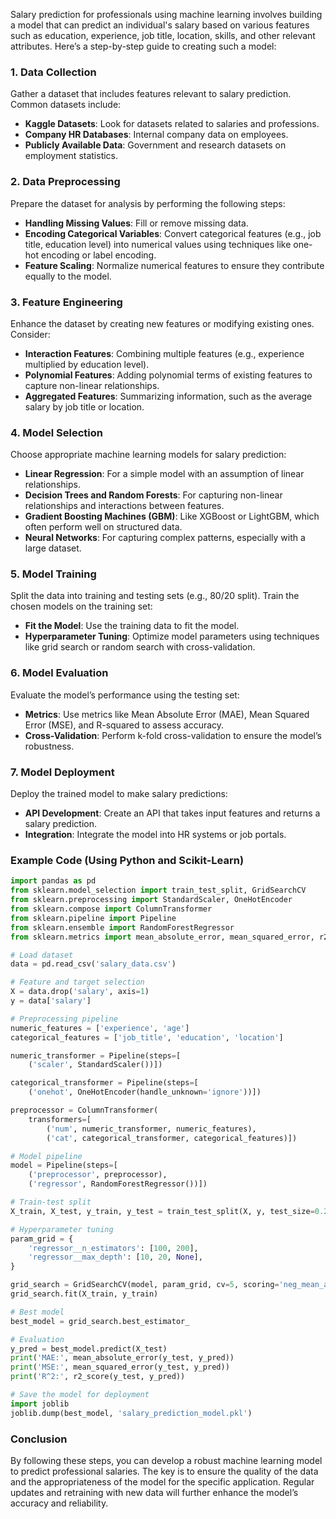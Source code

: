 Salary prediction for professionals using machine learning involves building a model that can predict an individual's salary based on various features such as education, experience, job title, location, skills, and other relevant attributes. Here’s a step-by-step guide to creating such a model:

### 1. **Data Collection**
Gather a dataset that includes features relevant to salary prediction. Common datasets include:
- **Kaggle Datasets**: Look for datasets related to salaries and professions.
- **Company HR Databases**: Internal company data on employees.
- **Publicly Available Data**: Government and research datasets on employment statistics.

### 2. **Data Preprocessing**
Prepare the dataset for analysis by performing the following steps:
- **Handling Missing Values**: Fill or remove missing data.
- **Encoding Categorical Variables**: Convert categorical features (e.g., job title, education level) into numerical values using techniques like one-hot encoding or label encoding.
- **Feature Scaling**: Normalize numerical features to ensure they contribute equally to the model.

### 3. **Feature Engineering**
Enhance the dataset by creating new features or modifying existing ones. Consider:
- **Interaction Features**: Combining multiple features (e.g., experience multiplied by education level).
- **Polynomial Features**: Adding polynomial terms of existing features to capture non-linear relationships.
- **Aggregated Features**: Summarizing information, such as the average salary by job title or location.

### 4. **Model Selection**
Choose appropriate machine learning models for salary prediction:
- **Linear Regression**: For a simple model with an assumption of linear relationships.
- **Decision Trees and Random Forests**: For capturing non-linear relationships and interactions between features.
- **Gradient Boosting Machines (GBM)**: Like XGBoost or LightGBM, which often perform well on structured data.
- **Neural Networks**: For capturing complex patterns, especially with a large dataset.

### 5. **Model Training**
Split the data into training and testing sets (e.g., 80/20 split). Train the chosen models on the training set:
- **Fit the Model**: Use the training data to fit the model.
- **Hyperparameter Tuning**: Optimize model parameters using techniques like grid search or random search with cross-validation.

### 6. **Model Evaluation**
Evaluate the model’s performance using the testing set:
- **Metrics**: Use metrics like Mean Absolute Error (MAE), Mean Squared Error (MSE), and R-squared to assess accuracy.
- **Cross-Validation**: Perform k-fold cross-validation to ensure the model’s robustness.

### 7. **Model Deployment**
Deploy the trained model to make salary predictions:
- **API Development**: Create an API that takes input features and returns a salary prediction.
- **Integration**: Integrate the model into HR systems or job portals.

### Example Code (Using Python and Scikit-Learn)

```python
import pandas as pd
from sklearn.model_selection import train_test_split, GridSearchCV
from sklearn.preprocessing import StandardScaler, OneHotEncoder
from sklearn.compose import ColumnTransformer
from sklearn.pipeline import Pipeline
from sklearn.ensemble import RandomForestRegressor
from sklearn.metrics import mean_absolute_error, mean_squared_error, r2_score

# Load dataset
data = pd.read_csv('salary_data.csv')

# Feature and target selection
X = data.drop('salary', axis=1)
y = data['salary']

# Preprocessing pipeline
numeric_features = ['experience', 'age']
categorical_features = ['job_title', 'education', 'location']

numeric_transformer = Pipeline(steps=[
    ('scaler', StandardScaler())])

categorical_transformer = Pipeline(steps=[
    ('onehot', OneHotEncoder(handle_unknown='ignore'))])

preprocessor = ColumnTransformer(
    transformers=[
        ('num', numeric_transformer, numeric_features),
        ('cat', categorical_transformer, categorical_features)])

# Model pipeline
model = Pipeline(steps=[
    ('preprocessor', preprocessor),
    ('regressor', RandomForestRegressor())])

# Train-test split
X_train, X_test, y_train, y_test = train_test_split(X, y, test_size=0.2, random_state=42)

# Hyperparameter tuning
param_grid = {
    'regressor__n_estimators': [100, 200],
    'regressor__max_depth': [10, 20, None],
}

grid_search = GridSearchCV(model, param_grid, cv=5, scoring='neg_mean_absolute_error')
grid_search.fit(X_train, y_train)

# Best model
best_model = grid_search.best_estimator_

# Evaluation
y_pred = best_model.predict(X_test)
print('MAE:', mean_absolute_error(y_test, y_pred))
print('MSE:', mean_squared_error(y_test, y_pred))
print('R^2:', r2_score(y_test, y_pred))

# Save the model for deployment
import joblib
joblib.dump(best_model, 'salary_prediction_model.pkl')
```

### Conclusion
By following these steps, you can develop a robust machine learning model to predict professional salaries. The key is to ensure the quality of the data and the appropriateness of the model for the specific application. Regular updates and retraining with new data will further enhance the model’s accuracy and reliability.
